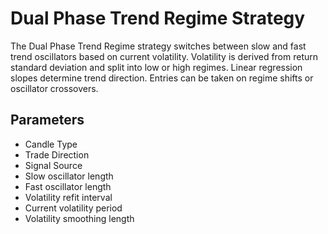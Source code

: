 # Dual Phase Trend Regime Strategy

The Dual Phase Trend Regime strategy switches between slow and fast trend oscillators based on current volatility. Volatility is derived from return standard deviation and split into low or high regimes. Linear regression slopes determine trend direction. Entries can be taken on regime shifts or oscillator crossovers.

## Parameters
- Candle Type
- Trade Direction
- Signal Source
- Slow oscillator length
- Fast oscillator length
- Volatility refit interval
- Current volatility period
- Volatility smoothing length
